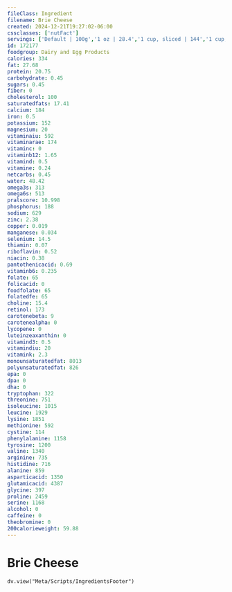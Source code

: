 ```yaml
---
fileClass: Ingredient
filename: Brie Cheese
created: 2024-12-21T19:27:02-06:00
cssclasses: ['nutFact']
servings: ['Default | 100g','1 oz | 28.4','1 cup, sliced | 144','1 cup, melted | 240','1 cubic inch | 17','1 package (4.5 oz) | 128']
id: 172177
foodgroup: Dairy and Egg Products
calories: 334
fat: 27.68
protein: 20.75
carbohydrate: 0.45
sugars: 0.45
fiber: 0
cholesterol: 100
saturatedfats: 17.41
calcium: 184
iron: 0.5
potassium: 152
magnesium: 20
vitaminaiu: 592
vitaminarae: 174
vitaminc: 0
vitaminb12: 1.65
vitamind: 0.5
vitamine: 0.24
netcarbs: 0.45
water: 48.42
omega3s: 313
omega6s: 513
pralscore: 10.998
phosphorus: 188
sodium: 629
zinc: 2.38
copper: 0.019
manganese: 0.034
selenium: 14.5
thiamin: 0.07
riboflavin: 0.52
niacin: 0.38
pantothenicacid: 0.69
vitaminb6: 0.235
folate: 65
folicacid: 0
foodfolate: 65
folatedfe: 65
choline: 15.4
retinol: 173
carotenebeta: 9
carotenealpha: 0
lycopene: 0
luteinzeaxanthin: 0
vitamind3: 0.5
vitamindiu: 20
vitamink: 2.3
monounsaturatedfat: 8013
polyunsaturatedfat: 826
epa: 0
dpa: 0
dha: 0
tryptophan: 322
threonine: 751
isoleucine: 1015
leucine: 1929
lysine: 1851
methionine: 592
cystine: 114
phenylalanine: 1158
tyrosine: 1200
valine: 1340
arginine: 735
histidine: 716
alanine: 859
asparticacid: 1350
glutamicacid: 4387
glycine: 397
proline: 2459
serine: 1168
alcohol: 0
caffeine: 0
theobromine: 0
200calorieweight: 59.88
---
```


# Brie Cheese

```dataviewjs
dv.view("Meta/Scripts/IngredientsFooter")
```